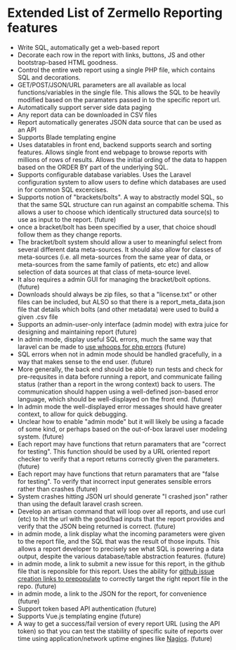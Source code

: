 Extended List of Zermello Reporting features
===================
* Write SQL, automatically get a web-based report
* Decorate each row in the report with links, buttons, JS and other bootstrap-based HTML goodness.
* Control the entire web report using a single PHP file, which contains SQL and decorations.
* GET/POST/JSON/URL parameters are all available as local functions/variables in the single file. This allows the SQL to be heavily modified based on the paramaters passed in to the specific report url.
* Automatically support server side data paging
* Any report data can be downloaded in CSV files
* Report automatically generates JSON data source that can be used as an API
* Supports Blade templating engine
* Uses datatables in front end, backend supports search and sorting features. Allows single front end webpage to browse reports with millions of rows of results. Allows the initial ording of the data to happen based on the ORDER BY part of the underlying SQL.
* Supports configurable database variables. Uses the Laravel configuration system to allow users to define which databases are used in for common SQL excercises.
* Supports notion of "brackets/bolts". A way to abstractly model SQL, so that the same SQL structure can run against an compabitle schema. This allows a user to choose which identically structured data source(s) to use as input to the report. (future)
* once a bracket/bolt has been specified by a user, that choice shoudl follow them as they change reports. 
* The bracket/bolt system should allow a user to meaningful select from several different data meta-sources. It should also allow for classes of meta-sources (i.e. all meta-sources from the same year of data, or meta-sources from the same family of patients, etc etc) and allow selection of data sources at that class of meta-source level.
* It also requires a admin GUI for managing the bracket/bolt options.  (future)
* Downloads should always be zip files, so that a "license.txt" or other files can be included, but ALSO so that there is a report_meta_data.json file that details which bolts (and other metadata) were used to build a given .csv file
* Supports an admin-user-only interface (admin mode) with extra juice for designing and maintaining report (future)
* In admin mode, display useful SQL errors, much the same way that laravel can be made to [use whoops for php errors](http://filp.github.io/whoops/) (future)
* SQL errors when not in admin mode should be handled gracefully, in a way that makes sense to the end user. (future)
* More generally, the back end should be able to run tests and check for pre-requsites in data before running a report, and communicate failing status (rather than a report in the wrong context) back to users. The communication should happen using a well-defined json-based error language, which should be well-displayed on the front end. (future)
* In admin mode the well-displayed error messages should have greater context, to allow for quick debugging. 
* Unclear how to enable "admin mode" but it will likely be using a facade of some kind, or perhaps based on the out-of-box laravel user modeling system. (future)
* Each report may have functions that return paramaters that are "correct for testing". This function should be used by a URL oriented report checker to verify that a report returns correctly given the parameters. (future)
* Each report may have functions that return paramaters that are "false for testing". To verify that incorrect input generates sensible errors rather than crashes (future)
* System crashes hitting JSON url should generate "I crashed json" rather than using the default laravel crash screen. 
* Develop an artisan command that will loop over all reports, and use curl (etc) to hit the url with the good/bad inputs that the report provides and verify that the JSON being returned is correct. (future)
* in admin mode, a link display what the incoming parameters were given to the report file, and the SQL that was the result of those inputs. This allows a report developer to precisely see what SQL is powering a data output, despite the various database/table abstraction features. (future)
* in admin mode, a link to submit a new issue for this report, in the github file that is reponsible for this report. Uses the ability for [github issue creation links to prepopulate](https://github.com/isaacs/github/issues/99) to correctly target the right report file in the repo. (future)
* in admin mode, a link to the JSON for the report, for convenience (future)
* Support token based API authentication (future)
* Supports Vue.js templating engine (future)
* A way to get a success/fail version of every report URL (using the API token) so that you can test the stability of specific suite of reports over time using application/network uptime engines like [Nagios](https://www.nagios.org/). (future)

